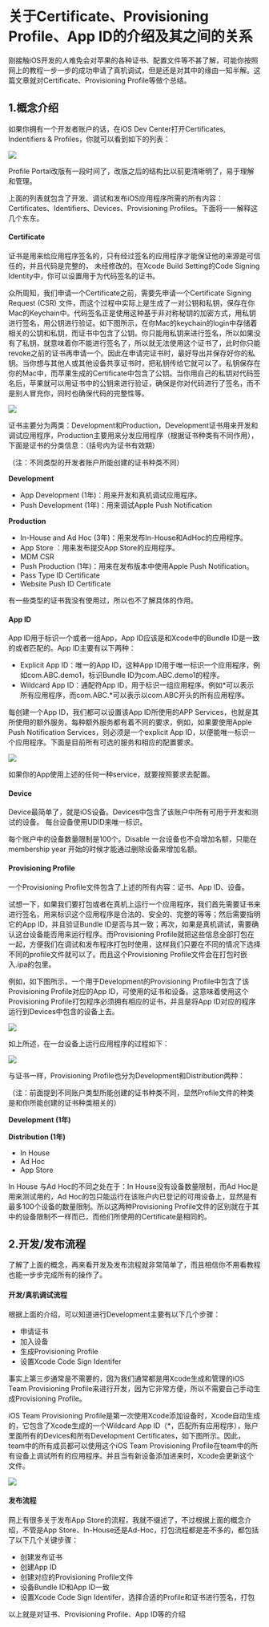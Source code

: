 关于Certificate、Provisioning Profile、App ID的介绍及其之间的关系
=================================================================

刚接触iOS开发的人难免会对苹果的各种证书、配置文件等不甚了解，可能你按照网上的教程一步一步的成功申请了真机调试，但是还是对其中的缘由一知半解。这篇文章就对Certificate、Provisioning Profile等做个总结。

## 1.概念介绍

如果你拥有一个开发者账户的话，在iOS Dev Center打开Certificates, Indentifiers & Profiles，你就可以看到如下的列表：

![](http://biang.io/biangpic/blog/f1ad7db3c767e0c7b6a11729ed50aee0.png)

Profile Portal改版有一段时间了，改版之后的结构比以前更清晰明了，易于理解和管理。

上面的列表就包含了开发、调试和发布iOS应用程序所需的所有内容：Certificates、Identifiers、Devices、Provisioning Profiles。下面将一一解释这几个东东。

#### Certificate

证书是用来给应用程序签名的，只有经过签名的应用程序才能保证他的来源是可信任的，并且代码是完整的， 未经修改的。在Xcode Build Setting的Code Signing Identity中，你可以设置用于为代码签名的证书。

众所周知，我们申请一个Certificate之前，需要先申请一个Certificate Signing Request (CSR) 文件，而这个过程中实际上是生成了一对公钥和私钥，保存在你Mac的Keychain中。代码签名正是使用这种基于非对称秘钥的加密方式，用私钥进行签名，用公钥进行验证。如下图所示，在你Mac的keychain的login中存储着相关的公钥和私钥，而证书中包含了公钥。你只能用私钥来进行签名，所以如果没有了私钥，就意味着你不能进行签名了，所以就无法使用这个证书了，此时你只能revoke之前的证书再申请一个。因此在申请完证书时，最好导出并保存好你的私钥。当你想与其他人或其他设备共享证书时，把私钥传给它就可以了。私钥保存在你的Mac中，而苹果生成的Certificate中包含了公钥。当你用自己的私钥对代码签名后，苹果就可以用证书中的公钥来进行验证，确保是你对代码进行了签名，而不是别人冒充你，同时也确保代码的完整性等。

![](http://biang.io/biangpic/blog/b8366852c8b2fc9b9dc47b17197ebefc.png)

证书主要分为两类：Development和Production，Development证书用来开发和调试应用程序，Production主要用来分发应用程序（根据证书种类有不同作用），下面是证书的分类信息：（括号内为证书有效期）

（注：不同类型的开发者账户所能创建的证书种类不同）

**Development**

* App Development (1年)：用来开发和真机调试应用程序。
* Push Development (1年)：用来调试Apple Push Notification

**Production**

* In-House and Ad Hoc (3年)：用来发布In-House和AdHoc的应用程序。
* App Store ：用来发布提交App Store的应用程序。
* MDM CSR
* Push Production (1年)：用来在发布版本中使用Apple Push Notification。
* Pass Type ID Certificate
* Website Push ID Certificate

有一些类型的证书我没有使用过，所以也不了解具体的作用。

#### App ID

App ID用于标识一个或者一组App，App ID应该是和Xcode中的Bundle ID是一致的或者匹配的。App ID主要有以下两种： 

* Explicit App ID：唯一的App ID，这种App ID用于唯一标识一个应用程序，例如com.ABC.demo1，标识Bundle ID为com.ABC.demo1的程序。
* Wildcard App ID：通配符App ID，用于标识一组应用程序。例如*可以表示所有应用程序，而com.ABC.*可以表示以com.ABC开头的所有应用程序。

每创建一个App ID，我们都可以设置该App ID所使用的APP Services，也就是其所使用的额外服务。每种额外服务都有着不同的要求，例如，如果要使用Apple Push Notification Services，则必须是一个explicit App ID，以便能唯一标识一个应用程序。下面是目前所有可选的服务和相应的配置要求。

![](http://biang.io/biangpic/blog/8aef6a7368b43335136498d62f268027.png)

如果你的App使用上述的任何一种service，就要按照要求去配置。

#### Device

Device最简单了，就是iOS设备。Devices中包含了该账户中所有可用于开发和测试的设备。 每台设备使用UDID来唯一标识。

每个账户中的设备数量限制是100个。Disable 一台设备也不会增加名额，只能在membership year 开始的时候才能通过删除设备来增加名额。

#### Provisioning Profile

一个Provisioning Profile文件包含了上述的所有内容：证书、App ID、设备。

试想一下，如果我们要打包或者在真机上运行一个应用程序，我们首先需要证书来进行签名，用来标识这个应用程序是合法的、安全的、完整的等等；然后需要指明它的App ID，并且验证Bundle ID是否与其一致；再次，如果是真机调试，需要确认这台设备能否用来运行程序。而Provisioning Profile就把这些信息全部打包在一起，方便我们在调试和发布程序打包时使用，这样我们只要在不同的情况下选择不同的profile文件就可以了。而且这个Provisioning Profile文件会在打包时嵌入.ipa的包里。

例如，如下图所示，一个用于Development的Provisioning Profile中包含了该Provisioning Profile对应的App ID，可使用的证书和设备。这意味着使用这个Provisioning Profile打包程序必须拥有相应的证书，并且是将App ID对应的程序运行到Devices中包含的设备上去。

![](http://biang.io/biangpic/blog/cbff4cd496170ecc5d490a0bef9dfdf9.png)

如上所述，在一台设备上运行应用程序的过程如下：

![](http://biang.io/biangpic/blog/59d6dd99e6b7167d961a45ce36a9e7ff.png)

与证书一样，Provisioning Profile也分为Development和Distribution两种：

（注：前面提到不同账户类型所能创建的证书种类不同，显然Profile文件的种类是和你所能创建的证书种类相关的）

**Development (1年)**

**Distribution (1年)**

* In House
* Ad Hoc
* App Store

In House 与Ad Hoc的不同之处在于：In House没有设备数量限制，而Ad Hoc是用来测试用的，Ad Hoc的包只能运行在该账户内已登记的可用设备上，显然是有最多100个设备的数量限制。所以这两种Provisioning Profile文件的区别就在于其中的设备限制不一样而已，而他们所使用的Certificate是相同的。

## 2.开发/发布流程

了解了上面的概念，再来看开发及发布流程就非常简单了，而且相信你不用看教程也能一步步完成所有的操作了。

#### 开发/真机调试流程

根据上面的介绍，可以知道进行Development主要有以下几个步骤：

* 申请证书
* 加入设备
* 生成Provisioning Profile
* 设置Xcode Code Sign Identifer

事实上第三步通常是不需要的，因为我们通常都是用Xcode生成和管理的iOS Team Provisioning Profile来进行开发，因为它非常方便，所以不需要自己手动生成Provisioning Profile。

iOS Team Provisioning Profile是第一次使用Xcode添加设备时，Xcode自动生成的，它包含了Xcode生成的一个Wildcard App ID（*，匹配所有应用程序），账户里面所有的Devices和所有Development Certificates，如下图所示。因此，team中的所有成员都可以使用这个iOS Team Provisioning Profile在team中的所有设备上调试所有的应用程序。并且当有新设备添加进来时，Xcode会更新这个文件。

![](http://biang.io/biangpic/blog/e9afe6f2148b406aa305c6403eec30c1.png)

#### 发布流程

网上有很多关于发布App Store的流程，我就不缀述了，不过根据上面的概念介绍，不管是App Store、In-House还是Ad-Hoc，打包流程都是差不多的，都包括了以下几个关键步骤：

* 创建发布证书
* 创建App ID
* 创建对应的Provisioning Profile文件
* 设备Bundle ID和App ID一致
* 设置Xcode Code Sign Identifer，选择合适的Profile和证书进行签名，打包

以上就是对证书、Provisioning Profile、App ID等的介绍

